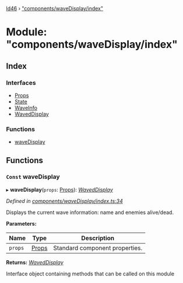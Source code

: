 [ld46](../README.md) › ["components/waveDisplay/index"](_components_wavedisplay_index_.md)

# Module: "components/waveDisplay/index"

## Index

### Interfaces

* [Props](../interfaces/_components_wavedisplay_index_.props.md)
* [State](../interfaces/_components_wavedisplay_index_.state.md)
* [WaveInfo](../interfaces/_components_wavedisplay_index_.waveinfo.md)
* [WavedDisplay](../interfaces/_components_wavedisplay_index_.waveddisplay.md)

### Functions

* [waveDisplay](_components_wavedisplay_index_.md#const-wavedisplay)

## Functions

### `Const` waveDisplay

▸ **waveDisplay**(`props`: [Props](../interfaces/_components_background_index_.props.md)): *[WavedDisplay](../interfaces/_components_wavedisplay_index_.waveddisplay.md)*

*Defined in [components/waveDisplay/index.ts:34](https://github.com/jrod-disco/ld46-keepalive/blob/2baec31/src/components/waveDisplay/index.ts#L34)*

Displays the current wave information: name and enemies alive/dead.

**Parameters:**

Name | Type | Description |
------ | ------ | ------ |
`props` | [Props](../interfaces/_components_background_index_.props.md) | Standard component properties.  |

**Returns:** *[WavedDisplay](../interfaces/_components_wavedisplay_index_.waveddisplay.md)*

Interface object containing methods that can be called on this module

